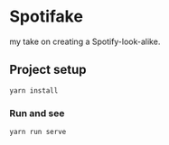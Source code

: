 # Spotifake
my take on creating a Spotify-look-alike.

## Project setup
```
yarn install
```

### Run and see
```
yarn run serve
```
